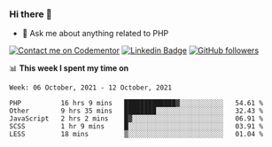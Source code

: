 ### Hi there 👋

<!--
**mustafaculban/mustafaculban** is a ✨ _special_ ✨ repository because its `README.md` (this file) appears on your GitHub profile.

Here are some ideas to get you started:

- 🌱 I’m currently learning ...
- 👯 I’m looking to collaborate on ...
- 🤔 I’m looking for help with ...
- 📫 How to reach me: ...
- 😄 Pronouns: ...
- ⚡ Fun fact: ...

-->
- 💬 Ask me about anything related to PHP

[![Contact me on Codementor](https://www.codementor.io/m-badges/karamusluk/book-session.svg)](https://www.codementor.io/@karamusluk?refer=badge)
[![Linkedin Badge](https://img.shields.io/badge/-Mustafa%20Culban-blue?style=social&logo=Linkedin&logoColor=blue&link=https://www.linkedin.com/in/mustafaculban/)](https://www.linkedin.com/in/mustafaculban/) 
[![GitHub followers](https://img.shields.io/github/followers/karamusluk?label=Follow&style=social)](https://github.com/karamusluk/?tab=follow)


📊 **This week I spent my time on**
<!--START_SECTION:waka-->
```text
Week: 06 October, 2021 - 12 October, 2021

PHP          16 hrs 9 mins   █████████████▓░░░░░░░░░░░   54.61 % 
Other        9 hrs 35 mins   ████████░░░░░░░░░░░░░░░░░   32.43 % 
JavaScript   2 hrs 2 mins    █▓░░░░░░░░░░░░░░░░░░░░░░░   06.91 % 
SCSS         1 hr 9 mins     █░░░░░░░░░░░░░░░░░░░░░░░░   03.91 % 
LESS         18 mins         ▒░░░░░░░░░░░░░░░░░░░░░░░░   01.04 % 
```
<!--END_SECTION:waka-->

